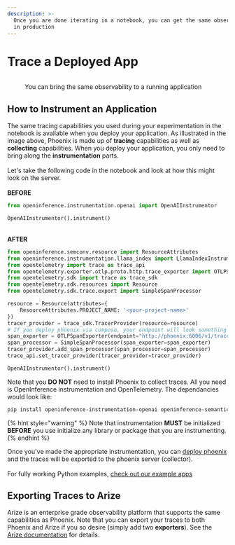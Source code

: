```yaml
---
description: >-
  Once you are done iterating in a notebook, you can get the same observability
  in production
---
```


# Trace a Deployed App

<figure><img src="https://storage.googleapis.com/arize-assets/phoenix/assets/images/migrate_from_notebook.png" alt=""><figcaption><p>You can bring the same observability to a running application</p></figcaption></figure>

## How to Instrument an Application

The same tracing capabilities you used during your experimentation in the notebook is available when you deploy your application. As illustrated in the image above, Phoenix is made up of **tracing** capabilities as well as **collecting** capabilities. When you deploy your application, you only need to bring along the **instrumentation** parts.\
\
Let's take the following code in the notebook and look at how this might look on the server.\
\
**BEFORE**

```python
from openinference.instrumentation.openai import OpenAIInstrumentor

OpenAIInstrumentor().instrument()
```

\
**AFTER**

```python
from openinference.semconv.resource import ResourceAttributes
from openinference.instrumentation.llama_index import LlamaIndexInstrumentor
from opentelemetry import trace as trace_api
from opentelemetry.exporter.otlp.proto.http.trace_exporter import OTLPSpanExporter
from opentelemetry.sdk import trace as trace_sdk
from opentelemetry.sdk.resources import Resource
from opentelemetry.sdk.trace.export import SimpleSpanProcessor

resource = Resource(attributes={
    ResourceAttributes.PROJECT_NAME: '<your-project-name>'
})
tracer_provider = trace_sdk.TracerProvider(resource=resource)
# If you deploy phoenix via compose, your endpoint will look something like below
span_exporter = OTLPSpanExporter(endpoint="http://phoenix:6006/v1/traces")
span_processor = SimpleSpanProcessor(span_exporter=span_exporter)
tracer_provider.add_span_processor(span_processor=span_processor)
trace_api.set_tracer_provider(tracer_provider=tracer_provider)

OpenAIInstrumentor().instrument()
```

Note that you **DO NOT** need to install Phoenix to collect traces. All you need is OpenInference instrumentation and OpenTelemetry. The dependancies would look like:

```bash
pip install openinference-instrumentation-openai openinference-semantic-conventions opentelemetry-sdk opentelemetry-exporter-otlp

```

{% hint style="warning" %}
Note that instrumentation **MUST** be initialized **BEFORE** you use initialize any library or package that you are instrumenting.
{% endhint %}

Once you've made the appropriate instrumentation, you can [deploy phoenix](../../deployment/deploying-phoenix.md) and the traces will be exported to the phoenix server (collector).\
\
For fully working Python examples, [check out our example apps](https://github.com/Arize-ai/openinference/tree/main/python/examples)

## Exporting Traces to Arize

Arize is an enterprise grade observability platform that supports the same capabilities as Phoenix. Note that you can export your traces to both Phoenix and Arize if you so desire (simply add two **exporters**). See the [Arize documentation](https://docs.arize.com/arize/llm-large-language-models/llm-traces) for details.
